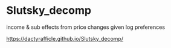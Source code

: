# Slutsky_decomp
income &amp; sub effects from price changes given log preferences

https://dactyrafficle.github.io/Slutsky_decomp/
